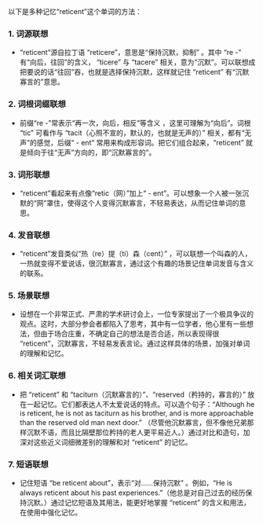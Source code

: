 以下是多种记忆“reticent”这个单词的方法：
### 1. 词源联想
 - “reticent”源自拉丁语 “reticere”，意思是“保持沉默，抑制” 。其中 “re -” 有“向后，往回”的含义， “ticere” 与 “tacere” 相关，意为“沉默”。可以联想成把要说的话“往回”吞，也就是选择保持沉默，这样就记住 “reticent” 有“沉默寡言的”意思。
### 2. 词根词缀联想
 - 前缀“re -”常表示“再一次，向后，相反”等含义 ，这里可理解为“向后”。词根 “tic” 可看作与 “tacit（心照不宣的，默认的，也就是无声的）” 相关，都有“无声”的感觉，后缀“ - ent” 常用来构成形容词。把它们组合起来，“reticent” 就是倾向于往“无声”方向的，即“沉默寡言的”。
### 3. 词形联想
 - “reticent”看起来有点像“retic（网）”加上“ - ent”。可以想象一个人被一张沉默的“网”罩住，使得这个人变得沉默寡言，不轻易表达，从而记住单词的意思。 
### 4. 发音联想
 - “reticent”发音类似“热（re）提（ti）森（cent）” ，可以联想一个叫森的人，一热就变得不爱说话，很沉默寡言，通过这个有趣的场景记住单词发音与含义的联系。 
### 5. 场景联想
 - 设想在一个非常正式、严肃的学术研讨会上，一位专家提出了一个极具争议的观点。这时，大部分参会者都陷入了思考，其中有一位学者，他心里有一些想法，但由于场合庄重，不确定自己的想法是否合适，所以表现得很 “reticent”，沉默寡言，不轻易发表言论。通过这样具体的场景，加强对单词的理解和记忆。 
### 6. 相关词汇联想
 - 把 “reticent” 和 “taciturn（沉默寡言的）”、“reserved（矜持的，寡言的）” 放在一起记忆。它们都表达人不太爱说话的特点。可以造个句子：“Although he is reticent, he is not as taciturn as his brother, and is more approachable than the reserved old man next door.” （尽管他沉默寡言，但不像他兄弟那样沉默不语，而且比隔壁那位矜持的老人更平易近人。）通过对比和造句，加深对这些近义词细微差别的理解和对 “reticent” 的记忆。 
### 7. 短语联想
 - 记住短语 “be reticent about”，表示“对……保持沉默” 。例如，“He is always reticent about his past experiences.”（他总是对自己过去的经历保持沉默。）通过记忆短语及其用法，能更好地掌握 “reticent” 的含义和用法，在使用中强化记忆。 